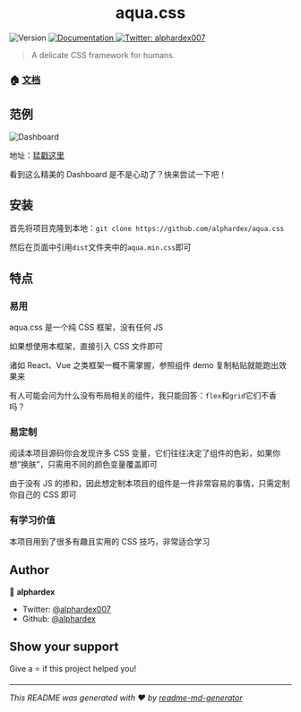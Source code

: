 <h1 align="center">aqua.css</h1>
<p>
  <img alt="Version" src="https://img.shields.io/badge/version-1.0.0-blue.svg?cacheSeconds=2592000" />
  <a href="https://aquacss.netlify.com/">
    <img alt="Documentation" src="https://img.shields.io/badge/documentation-yes-brightgreen.svg" target="_blank" />
  </a>
  <a href="https://twitter.com/alphardex007">
    <img alt="Twitter: alphardex007" src="https://img.shields.io/twitter/follow/alphardex007.svg?style=social" target="_blank" />
  </a>
</p>

> A delicate CSS framework for humans.

### 🏠 [文档](https://aquacss.netlify.com/)

## 范例

![Dashboard](https://user-gold-cdn.xitu.io/2020/4/2/1713911e73046096?w=1920&h=1371&f=png&s=165668)

地址：[猛戳这里](https://codepen.io/alphardex/full/yLNwKqx)

看到这么精美的 Dashboard 是不是心动了？快来尝试一下吧！

## 安装

首先将项目克隆到本地：`git clone https://github.com/alphardex/aqua.css`

然后在页面中引用`dist`文件夹中的`aqua.min.css`即可

## 特点

### 易用

aqua.css 是一个纯 CSS 框架，没有任何 JS

如果想使用本框架，直接引入 CSS 文件即可

诸如 React、Vue 之类框架一概不需掌握，参照组件 demo 复制粘贴就能跑出效果来

有人可能会问为什么没有布局相关的组件，我只能回答：`flex`和`grid`它们不香吗？

### 易定制

阅读本项目源码你会发现许多 CSS 变量，它们往往决定了组件的色彩，如果你想“换肤”，只需用不同的颜色变量覆盖即可

由于没有 JS 的掺和，因此想定制本项目的组件是一件非常容易的事情，只需定制你自己的 CSS 即可

### 有学习价值

本项目用到了很多有趣且实用的 CSS 技巧，非常适合学习

## Author

👤 **alphardex**

- Twitter: [@alphardex007](https://twitter.com/alphardex007)
- Github: [@alphardex](https://github.com/alphardex)

## Show your support

Give a ⭐️ if this project helped you!

---

_This README was generated with ❤️ by [readme-md-generator](https://github.com/kefranabg/readme-md-generator)_
